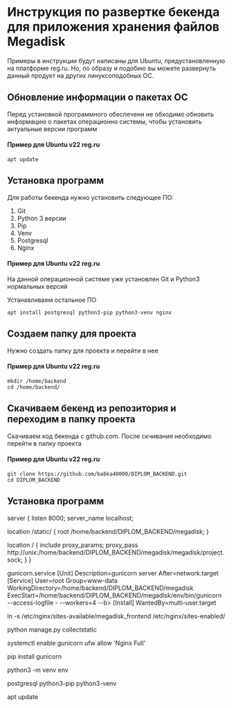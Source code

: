 # Инструкция по развертке бекенда для приложения хранения файлов Megadisk

Примеры в инструкции будут написаны для Ubuntu, предустановленную на платформе reg.ru. Но, по образу и подобию вы можете развернуть данный продукт на других линуксоподобных ОС.

## Обновление информации о пакетах ОС

Перед установкой программного обеспечени не обходимо обновить информацию о пакетах операционно системы, чтобы установить актуальные версии программ

#### Пример для Ubuntu v22 reg.ru

```
apt update
``` 

## Установка программ

Для работы бекенда нужно установить следующее ПО:
1. Git
2. Python 3 версии
3. Pip
4. Venv
5. Postgresql
6. Nginx

#### Пример для Ubuntu v22 reg.ru

На данной операционной системе уже установлен Git и Python3 нормальных версий

Устанавливаем остальное ПО

```
apt install postgresql python3-pip python3-venv nginx
```

## Создаем папку для проекта

Нужно создать папку для проекта и перейти в нее

#### Пример для Ubuntu v22 reg.ru

```
mkdir /home/backend
cd /home/backend/
```

## Скачиваем бекенд из репозитория и переходим в папку проекта

Скачиваем код бекенда с github.com. После скчивания необходимо перейти в папку проекта

#### Пример для Ubuntu v22 reg.ru

```
git clone https://github.com/babka40000/DIPLOM_BACKEND.git
cd DIPLOM_BACKEND
```





## Установка программ

server {
  listen 8000;
  server_name localhost;

  location /static/ {
    root /home/backend/DIPLOM_BACKEND/megadisk;
  }

  location / {
    include proxy_params;
    proxy_pass http://unix:/home/backend/DIPLOM_BACKEND/megadisk/megadisk/project.sock;
  }
}

gunicorn.service
[Unit]
Description=gunicorn server
After=network.target
[Service]
User=root
Group=www-data
WorkingDirectory=/home/backend/DIPLOM_BACKEND/megadisk
ExecStart=/home/backend/DIPLOM_BACKEND/megadisk/env/bin/gunicorn --access-logfile - --workers=4 --b>
[Install]
WantedBy=multi-user.target

ln -s /etc/nginx/sites-available/megadisk_frontend /etc/nginx/sites-enabled/

python manage.py collectstatic

systemctl enable gunicorn
 ufw allow 'Nginx Full'
 
  pip install gunicorn
  
python3 -m venv env

postgresql python3-pip python3-venv

apt update